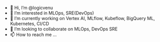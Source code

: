- 👋 Hi, I’m @logicvenu
- 👀 I’m interested in MLOps, SRE(DevOps)
- 🌱 I’m currently working on Vertex AI, MLflow, Kubeflow, BigQuery ML, Kubernetes, CI/CD
- 💞️ I’m looking to collaborate on MLOps, DevOps SRE
- 📫 How to reach me ...

<!---
logicvenu/logicvenu is a ✨ special ✨ repository because its `README.md` (this file) appears on your GitHub profile.
You can click the Preview link to take a look at your changes.
--->
